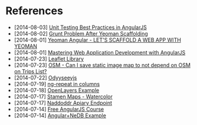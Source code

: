 # References

- [2014-08-03] [Unit Testing Best Practices in AngularJS](http://andyshora.com/unit-testing-best-practices-angularjs.html)
- [2014-08-02] [Grunt Problem After Yeoman Scaffolding](http://stackoverflow.com/questions/18114666/grunt-fatal-error-unable-to-find-local-grunt-in-yeoman)
- [2014-08-01] [Yeoman Angular - LET'S SCAFFOLD A WEB APP WITH YEOMAN](http://yeoman.io/codelab.html)
- [2014-08-01] [Mastering Web Application Development with AngularJS](http://www.packtpub.com/angularjs-web-application-development/book?tag=dp/masteringwebwithangularjs-abr1/0913)
- [2014-07-23] [Leaflet Library](http://leafletjs.com/index.html)
- [2014-07-23] [OSM - Can I save static image map to not depend on OSM on Trips List?](http://wiki.openstreetmap.org/wiki/Static_map_images)
- [2014-07-22] [Odyyseeyjs](http://cartodb.github.io/odyssey.js/)
- [2014-07-19] [ng-repeat in columns](http://stackoverflow.com/questions/22021092/dynamic-column-lengths-with-ng-repeat-and-bootstrap)
- [2014-07-18] [OpenLayers Example](http://openlayers.org/dev/examples/)
- [2014-07-17] [Stamen Maps - Watercolor](http://maps.stamen.com/#toner/12/37.7706/-122.3782)
- [2014-07-17] [Naddoddr Apiary Endpoint](http://naddoddr.apiary.io/)
- [2014-07-14] [Free AngularJS Course](http://angular.codeschool.com/)
- [2014-07-14] [Angular+NeDB Example](http://www.phloxblog.in/single-page-application-angular-js-node-js-nedb-nedb-module/#.U8V-CY1_tLg)

